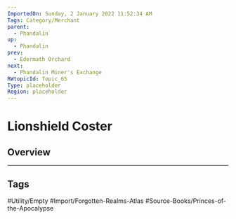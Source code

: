 ```yaml
---
ImportedOn: Sunday, 2 January 2022 11:52:34 AM
Tags: Category/Merchant
parent:
  - Phandalin
up:
  - Phandalin
prev:
  - Edermath Orchard
next:
  - Phandalin Miner's Exchange
RWtopicId: Topic_65
Type: placeholder
Region: placeholder
---
```

# Lionshield Coster
## Overview

---
## Tags
#Utility/Empty #Import/Forgotten-Realms-Atlas #Source-Books/Princes-of-the-Apocalypse

